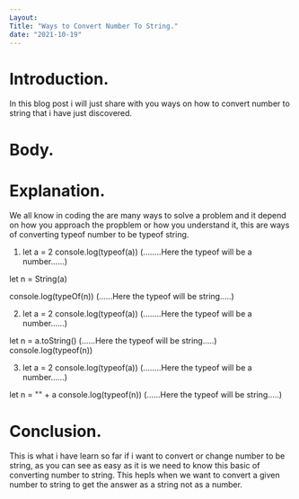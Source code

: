 ```yaml
---
Layout: 
Title: "Ways to Convert Number To String."
date: "2021-10-19"
---
```


# Introduction.

In this blog post i will just share with you ways on how to convert number to string that i have just discovered. 

# Body.

# Explanation.

We all know in coding the are many ways to solve a problem and it depend on how you approach the propblem or how you understand it, this are ways of converting typeof number to be typeof string.

1. let a = 2 
   console.log(typeof(a))   (........Here the typeof will be a number......)

let n = String(a)

console.log(typeOf(n))  (......Here the typeof will be string.....) 

2. let a = 2
  console.log(typeof(a)) (........Here the typeof will be a number......)

let n = a.toString()  (......Here the typeof will be string.....) 
console.log(typeof(n))

3. let a = 2
   console.log(typeof(a)) (........Here the typeof will be a number......)

let n = "" + a
console.log(typeof(n))   (......Here the typeof will be string.....) 


# Conclusion.

This is what i have learn so far if i want to convert or change number to be string, as you can see as easy as it is we need to know this basic of converting number to string. This hepls when we want to convert a given number to string to get the answer as a string not as a number.